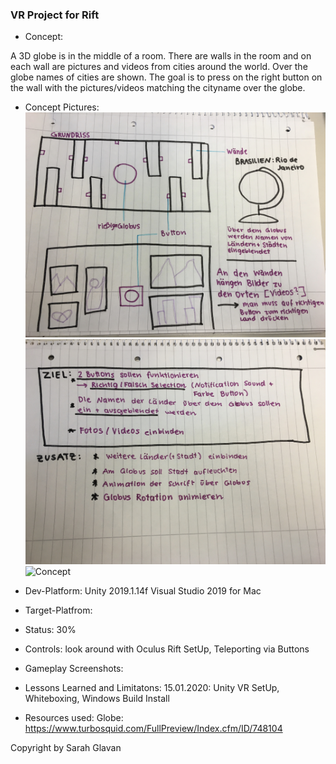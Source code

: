### VR Project for Rift
* Concept:

A 3D globe is in the middle of a room. There are walls in the room and on each wall are pictures and videos from cities around the world. Over the globe names of cities are shown. The goal is to press on the right button on the wall with the pictures/videos matching the cityname over the globe.

* Concept Pictures:
![Concept](/Concept/1.jpg)
![Concept](/Concept/2.jpg)
![Concept](/Moodboard.jpg)

* Dev-Platform:
Unity 2019.1.14f
Visual Studio 2019 for Mac

* Target-Platfrom:

* Status:
30%

* Controls:
look around with Oculus Rift SetUp, Teleporting via Buttons

* Gameplay Screenshots:
* Lessons Learned and Limitatons:
15.01.2020: Unity VR SetUp, Whiteboxing, Windows Build Install
* Resources used:
Globe: https://www.turbosquid.com/FullPreview/Index.cfm/ID/748104


Copyright by Sarah Glavan
